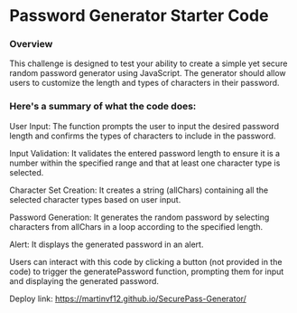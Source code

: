# Password Generator Starter Code

### Overview

This challenge is designed to test your ability to create a simple yet secure random password generator using JavaScript. The generator should allow users to customize the length and types of characters in their password.


### Here's a summary of what the code does:

User Input: The function prompts the user to input the desired password length and confirms the types of characters to include in the password.

Input Validation: It validates the entered password length to ensure it is a number within the specified range and that at least one character type is selected.

Character Set Creation: It creates a string (allChars) containing all the selected character types based on user input.

Password Generation: It generates the random password by selecting characters from allChars in a loop according to the specified length.

Alert: It displays the generated password in an alert.

 Users can interact with this code by clicking a button (not provided in the code) to trigger the generatePassword function, prompting them for input and displaying the generated password.

Deploy link: https://martinvf12.github.io/SecurePass-Generator/ 